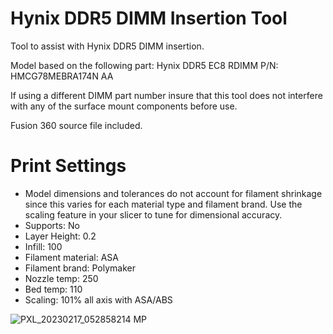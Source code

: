 # Hynix DDR5 DIMM Insertion Tool

Tool to assist with Hynix DDR5 DIMM insertion. 

Model based on the following part:
Hynix DDR5 EC8 RDIMM
P/N: HMCG78MEBRA174N AA

If using a different DIMM part number insure that this tool does not interfere with any of the surface mount components before use.

Fusion 360 source file included.

# Print Settings
- Model dimensions and tolerances do not account for filament shrinkage since this varies for each material type and filament brand. Use the scaling feature in your slicer to tune for dimensional accuracy.
- Supports: No
- Layer Height: 0.2
- Infill: 100
- Filament material: ASA
- Filament brand: Polymaker
- Nozzle temp: 250
- Bed temp: 110
- Scaling: 101% all axis with ASA/ABS

![PXL_20230217_052858214 MP](https://github.com/barichardson/3D-prints/assets/6842916/3adb74d5-37c0-4aac-ad91-82ef3024953b)


